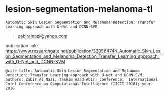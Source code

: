 # lesion-segmentation-melanoma-tl

`Automatic Skin Lesion Segmentation and Melanoma Detection: Transfer Learning approach with U-Net and DCNN-SVM`

> zabiralnazi@yahoo.com

publication link: https://www.researchgate.net/publication/330564744_Automatic_Skin_Lesion_Segmentation_and_Melanoma_Detection_Transfer_Learning_approach_with_U-Net_and_DCNN-SVM


`@cite
title: Automatic Skin Lesion Segmentation and Melanoma Detection: Transfer Learning approach with U-Net and DCNN-SVM;
authors: Zabir Al Nazi, Tasnim Azad Abir;
conference:  International Joint Conference on Computational Intelligence (IJCCI 2018);
year: 2018
`
